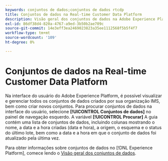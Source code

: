 ```yaml
---
keywords: conjuntos de dados;conjuntos de dados rtcdp
title: Conjuntos de dados na Real-time Customer Data Platform
description: Visão geral dos conjuntos de dados na Adobe Experience Platform
exl-id: 86df38d4-820a-4767-a9ed-3b50b2ae709c
source-git-commit: 14e3eff3ea2469023823a35ee1112568f5b5f4f7
workflow-type: tm+mt
source-wordcount: '109'
ht-degree: 0%

---
```


# Conjuntos de dados na Real-time Customer Data Platform

Na interface do usuário do Adobe Experience Platform, é possível visualizar e gerenciar todos os conjuntos de dados criados por sua organização IMS, bem como criar novos conjuntos. Para procurar conjuntos de dados na interface do usuário, selecione **[!UICONTROL Conjuntos de dados]** no painel de navegação esquerdo. A variável **[!UICONTROL Procurar]** A guia contém uma lista de conjuntos de dados, incluindo colunas mostrando o nome, a data e a hora criadas (data e hora), a origem, o esquema e o status do último lote, bem como a data e a hora em que o conjunto de dados foi atualizado pela última vez.

Para obter informações sobre conjuntos de dados no [!DNL Experience Platform], comece lendo o [Visão geral dos conjuntos de dados](../../catalog/datasets/overview.md).

